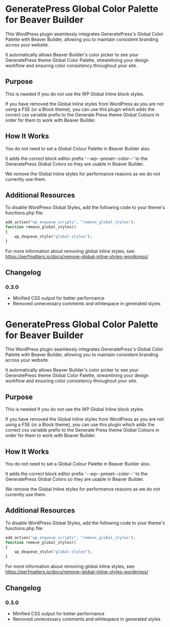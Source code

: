 # GeneratePress Global Color Palette for Beaver Builder

This WordPress plugin seamlessly integrates GeneratePress's Global Color Palette with Beaver Builder, allowing you to maintain consistent branding across your website.

It automatically allows Beaver Builder's color picker to see your GeneratePress theme Global Color Palette, streamlining your design workflow and ensuring color consistency throughout your site.

## Purpose

This is needed if you do not use the WP Global Inline block styles.

If you have removed the Global Inline styles from WordPress as you are not using a FSE (or a Block theme), you can use this plugin which adds the correct css variable prefix to the Generate Press theme Global Colours in order for them to work with Beaver Builder.

## How It Works

You do not need to set a Global Colour Palette in Beaver Builder also.

It adds the correct block editor prefix '--wp--preset--color--' to the GeneratePress Global Colors so they are usable in Beaver Builder.

We remove the Global Inline styles for performance reasons as we do not currently use them.

## Additional Resources

To disable WordPress Global Styles, add the following code to your theme's functions.php file:

```php
add_action("wp_enqueue_scripts", "remove_global_styles");
function remove_global_styles()
{
	wp_dequeue_style("global-styles");
}
```

For more information about removing global inline styles, see:
https://perfmatters.io/docs/remove-global-inline-styles-wordpress/

## Changelog

### 0.3.0

- Minified CSS output for better performance
- Removed unnecessary comments and whitespace in generated styles

# GeneratePress Global Color Palette for Beaver Builder

This WordPress plugin seamlessly integrates GeneratePress's Global Color Palette with Beaver Builder, allowing you to maintain consistent branding across your website.

It automatically allows Beaver Builder's color picker to see your GeneratePress theme Global Color Palette, streamlining your design workflow and ensuring color consistency throughout your site.

## Purpose

This is needed if you do not use the WP Global Inline block styles.

If you have removed the Global Inline styles from WordPress as you are not using a FSE (or a Block theme), you can use this plugin which adds the correct css variable prefix to the Generate Press theme Global Colours in order for them to work with Beaver Builder.

## How It Works

You do not need to set a Global Colour Palette in Beaver Builder also.

It adds the correct block editor prefix '--wp--preset--color--' to the GeneratePress Global Colors so they are usable in Beaver Builder.

We remove the Global Inline styles for performance reasons as we do not currently use them.

## Additional Resources

To disable WordPress Global Styles, add the following code to your theme's functions.php file:

```php
add_action("wp_enqueue_scripts", "remove_global_styles");
function remove_global_styles()
{
	wp_dequeue_style("global-styles");
}
```

For more information about removing global inline styles, see:
https://perfmatters.io/docs/remove-global-inline-styles-wordpress/

## Changelog

### 0.3.0

- Minified CSS output for better performance
- Removed unnecessary comments and whitespace in generated styles
